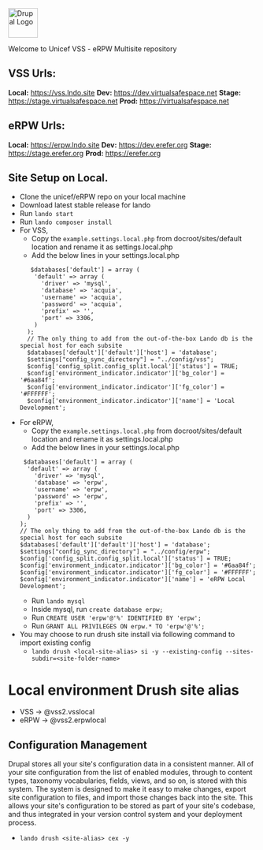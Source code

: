 <img alt="Drupal Logo" src="https://www.drupal.org/files/Wordmark_blue_RGB.png" height="60px">

Welcome to Unicef VSS - eRPW Multisite repository

## VSS Urls:
__Local:__ https://vss.lndo.site
__Dev:__ https://dev.virtualsafespace.net
__Stage:__ https://stage.virtualsafespace.net
__Prod:__ https://virtualsafespace.net

## eRPW Urls:
__Local:__ https://erpw.lndo.site
__Dev:__ https://dev.erefer.org
__Stage:__ https://stage.erefer.org
__Prod:__ https://erefer.org

## Site Setup on Local.
- Clone the unicef/eRPW repo on your local machine
- Download latest stable release for lando
- Run `lando start`
- Run `lando composer install`
- For VSS,
   - Copy the `example.settings.local.php` from docroot/sites/default location and rename it as settings.local.php
   - Add the below lines in your settings.local.php
    ```
       $databases['default'] = array (
        'default' => array (
          'driver' => 'mysql',
          'database' => 'acquia',
          'username' => 'acquia',
          'password' => 'acquia',
          'prefix' => '',
          'port' => 3306,
        )
      );
      // The only thing to add from the out-of-the-box Lando db is the special host for each subsite
      $databases['default']['default']['host'] = 'database';
      $settings["config_sync_directory"] = "../config/vss";
      $config['config_split.config_split.local']['status'] = TRUE;
      $config['environment_indicator.indicator']['bg_color'] = '#6aa84f';
      $config['environment_indicator.indicator']['fg_color'] = '#FFFFFF';
      $config['environment_indicator.indicator']['name'] = 'Local Development';
    ```
- For eRPW,
   - Copy the `example.settings.local.php` from docroot/sites/default location and rename it as settings.local.php
   - Add the below lines in your settings.local.php
    ```
     $databases['default'] = array (
      'default' => array (
        'driver' => 'mysql',
        'database' => 'erpw',
        'username' => 'erpw',
        'password' => 'erpw',
        'prefix' => '',
        'port' => 3306,
      )
    );
    // The only thing to add from the out-of-the-box Lando db is the special host for each subsite
    $databases['default']['default']['host'] = 'database';
    $settings["config_sync_directory"] = "../config/erpw";
    $config['config_split.config_split.local']['status'] = TRUE;
    $config['environment_indicator.indicator']['bg_color'] = '#6aa84f';
    $config['environment_indicator.indicator']['fg_color'] = '#FFFFFF';
    $config['environment_indicator.indicator']['name'] = 'eRPW Local Development';
    ```
    - Run `lando mysql`
    - Inside mysql, run `create database erpw;`
    - Run `CREATE USER 'erpw'@'%' IDENTIFIED BY 'erpw';`
    - Run `GRANT ALL PRIVILEGES ON erpw.* TO 'erpw'@'%';`
- You may choose to run drush site install via following command to import existing config
  - `lando drush <local-site-alias> si -y --existing-config --sites-subdir=<site-folder-name>` 

# Local environment Drush site alias
- VSS -> @vss2.vsslocal
- eRPW -> @vss2.erpwlocal

## Configuration Management
Drupal stores all your site's configuration data in a consistent manner. All of your site configuration from the list of enabled modules, through to content types, taxonomy vocabularies, fields, views, and so on, is stored with this system. The system is designed to make it easy to make changes, export site configuration to files, and import those changes back into the site. This allows your site's configuration to be stored as part of your site's codebase, and thus integrated in your version control system and your deployment process.
- `lando drush <site-alias> cex -y`
